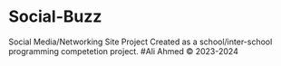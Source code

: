 # Social-Buzz
Social Media/Networking Site Project
Created as a school/inter-school programming competetion project.
#Ali Ahmed ©
2023-2024
